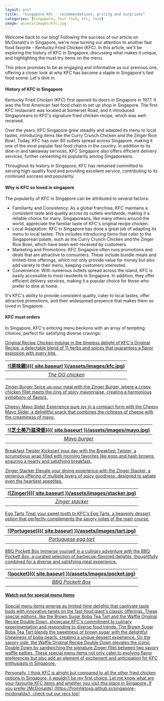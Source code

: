 ```yaml
---
layout: post
title:  "Singapore KFC - recommendations, pricing and surprises"
categories: [Singapore, fast food, kfc, food]
image: assets/images/kfc.jpg
---
```

Welcome back to our blog! Following the success of our article on McDonald's in Singapore, we're now turning our attention to another fast food favorite - Kentucky Fried Chicken (KFC). In this article, we'll be exploring the history of KFC in Singapore, discussing what makes it unique, and highlighting the must-try items on the menu.

This piece promises to be as engaging and informative as our previous one, offering a closer look at why KFC has become a staple in Singapore's fast food scene. Let's dive in.

#### History of KFC in Singapore

Kentucky Fried Chicken (KFC) first opened its doors in Singapore in 1977. It was the first American fast food chain to set up shop in Singapore. The first KFC restaurant was located at Somerset Road, and it introduced Singaporeans to KFC's signature fried chicken recipe, which was well-received.

Over the years, KFC Singapore grew steadily and adapted its menu to local tastes, introducing items like the Curry Crunch Chicken and the Zinger Rice Bowl. Today, KFC has over 80 outlets spread across Singapore, making it one of the most popular fast food chains in the country. In addition to its dine-in and takeaway services, KFC Singapore also offers efficient delivery services, further cementing its popularity among Singaporeans.

Throughout its history in Singapore, KFC has remained committed to serving high-quality food and providing excellent service, contributing to its continued success and popularity.

#### Why is KFC so loved in singapore

The popularity of KFC in Singapore can be attributed to several factors:
+ Familiarity and Consistency: As a global franchise, KFC maintains a consistent taste and quality across its outlets worldwide, making it a reliable choice for many. Singaporeans, like many others around the world, appreciate the familiar taste of KFC's original recipe chicken.
+ Local Adaptation: KFC in Singapore has done a great job of adapting its menu to local tastes. This includes introducing items that cater to the Singaporean palate, such as the Curry Crunch Chicken and the Zinger Rice Bowl, which have been well-received by customers.
+ Marketing and Promotions: KFC Singapore often runs promotions and deals that are attractive to consumers. These include bundle meals and limited-time offerings, which not only provide value for money but also add variety to their menu, keeping customers interested.
+ Convenience: With numerous outlets spread across the island, KFC is easily accessible to most residents in Singapore. In addition, they offer efficient delivery services, making it a popular choice for those who prefer to dine at home.

It's KFC's ability to provide consistent quality, cater to local tastes, offer attractive promotions, and their widespread presence that makes them so loved in Singapore.

#### KFC must orders

In Singapore, KFC's enticing menu beckons with an array of tempting choices, perfect for satisfying diverse cravings:

<u>Original Recipe Chicken<u>
Indulge in the timeless delight of KFC's Original Recipe, a delectable blend of 11 herbs and spices that guarantees a flavor explosion with every bite.

| ![原味雞]({{ site.baseurl }}/assets/images/kfc.jpg)
|:--:| 
|  *The OG chicken*  |

<u>Zinger Burger<u>
Spice up your meal with the Zinger Burger, where a crispy chicken fillet meets the zing of spicy mayonnaise, creating a harmonious symphony of flavors.

<u>Cheesy Mayo Slider<u>
Experience pure joy in a compact form with the Cheesy Mayo Slider, a delightful snack that combines the richness of cheese with the creaminess of mayo.

| ![芝士美乃滋滑堡]({{ site.baseurl }}/assets/images/mayo.jpg)
|:--:| 
|  *Mayo burger*  |

<u>Breakfast Twister<u>
Kickstart your day with the Breakfast Twister, a scrumptious wrap filled with morning favorites like eggs and hash browns, ensuring a hearty and satisfying breakfast.

<u>Zinger Stacker<u>
Elevate your dining experience with the Zinger Stacker, a generous offering of multiple layers of spicy goodness, designed to satiate even the heartiest appetites.

| ![Zinger]({{ site.baseurl }}/assets/images/stacker.jpg)
|:--:| 
|  *Zinger stacker*  |

<u>Egg Tarts<u>
Treat your sweet tooth to KFC's Egg Tarts, a heavenly dessert option that perfectly complements the savory notes of the main course.

| ![Portugese]({{ site.baseurl }}/assets/images/tart.jpg)
|:--:| 
|  *Portuguese egg tart*  |

<u>BBQ Pockett Box<u>
Immerse yourself in a culinary adventure with the BBQ Pockett Box, a curated selection of barbecue-flavored delights, thoughtfully combined for a diverse and satisfying meal experience.

| ![pocket]({{ site.baseurl }}/assets/images/pocket.jpg)
|:--:| 
|  *BBQ Pockett Box*  |

#### Watch out for special menu items

Special menu items emerge as limited-time delights that captivate taste buds with innovative twists on the fast-food giant's classic offerings. These special editions, like the Brown Sugar Boba Tea Tart and the Waffle Original Recipe Double Down, showcase KFC's commitment to culinary experimentation and responding to diverse food trends. The Brown Sugar Boba Tea Tart blends the sweetness of brown sugar with the delightful chewiness of boba pearls, creating a unique dessert experience. On the savory side, the Waffle Original Recipe Double Down elevates the iconic Double Down by sandwiching the signature Zinger fillet between two savory waffle patties. These special menu items not only cater to evolving flavor preferences but also add an element of excitement and anticipation for KFC enthusiasts in Singapore.

Personally, I think KFC is alright but compared to all the other fried chicken options in Singapore, it wouldn’t be my first choice. Let me know what are your favourite KFC items and whether you visit this place in Singapore. If you prefer [McDonalds] (https://fromhktosg.github.io/singapore-mcdonalds/), check out our recs too!